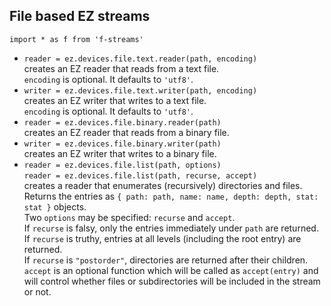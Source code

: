 ## File based EZ streams

`import * as f from 'f-streams'`

* `reader = ez.devices.file.text.reader(path, encoding)`  
  creates an EZ reader that reads from a text file.    
  `encoding` is optional. It defaults to `'utf8'`.  
* `writer = ez.devices.file.text.writer(path, encoding)`  
  creates an EZ writer that writes to a text file.    
  `encoding` is optional. It defaults to `'utf8'`.  
* `reader = ez.devices.file.binary.reader(path)`  
  creates an EZ reader that reads from a binary file.    
* `writer = ez.devices.file.binary.writer(path)`  
  creates an EZ writer that writes to a binary file.    
* `reader = ez.devices.file.list(path, options)`  
  `reader = ez.devices.file.list(path, recurse, accept)`  
  creates a reader that enumerates (recursively) directories and files.  
  Returns the entries as `{ path: path, name: name, depth: depth, stat: stat }` objects.  
  Two `options` may be specified: `recurse` and `accept`.  
  If `recurse` is falsy, only the entries immediately under `path` are returned.  
  If `recurse` is truthy, entries at all levels (including the root entry) are returned.  
  If `recurse` is `"postorder"`, directories are returned after their children.  
  `accept` is an optional function which will be called as `accept(entry)` and 
  will control whether files or subdirectories will be included in the stream or not.  
